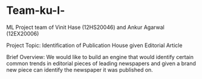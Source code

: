 # Team-ku-l-
ML Project team of Vinit Hase (12HS20046) and Ankur Agarwal (12EX20006)

Project Topic: Identification of Publication House given Editorial Article

Brief Overview: We would like to build an engine that would identify certain common trends in editorial pieces of leading newspapers and given a brand new piece can identify the newspaper it was published on.

